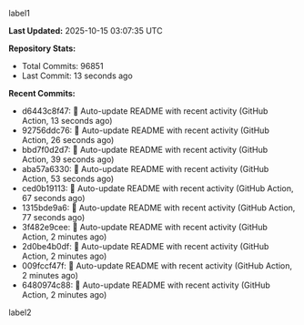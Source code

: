 
label1 
<!-- ACTIVITY_START -->
**Last Updated:** 2025-10-15 03:07:35 UTC

**Repository Stats:**
- Total Commits: 96851
- Last Commit: 13 seconds ago

**Recent Commits:**
- d6443c8f47: 🤖 Auto-update README with recent activity (GitHub Action, 13 seconds ago)
- 92756ddc76: 🤖 Auto-update README with recent activity (GitHub Action, 26 seconds ago)
- bbd7f0d2d7: 🤖 Auto-update README with recent activity (GitHub Action, 39 seconds ago)
- aba57a6330: 🤖 Auto-update README with recent activity (GitHub Action, 53 seconds ago)
- ced0b19113: 🤖 Auto-update README with recent activity (GitHub Action, 67 seconds ago)
- 1315bde9a6: 🤖 Auto-update README with recent activity (GitHub Action, 77 seconds ago)
- 3f482e9cee: 🤖 Auto-update README with recent activity (GitHub Action, 2 minutes ago)
- 2d0be4b0df: 🤖 Auto-update README with recent activity (GitHub Action, 2 minutes ago)
- 009fccf47f: 🤖 Auto-update README with recent activity (GitHub Action, 2 minutes ago)
- 6480974c88: 🤖 Auto-update README with recent activity (GitHub Action, 2 minutes ago)
<!-- ACTIVITY_END -->

label2
